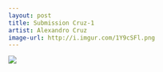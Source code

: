 ```yaml
---
layout: post
title: Submission Cruz-1
artist: Alexandro Cruz
image-url: http://i.imgur.com/1Y9cSFl.png
---
```


<!-- This part is optional: -->
![](http://i.imgur.com/1Y9cSFl.png)
